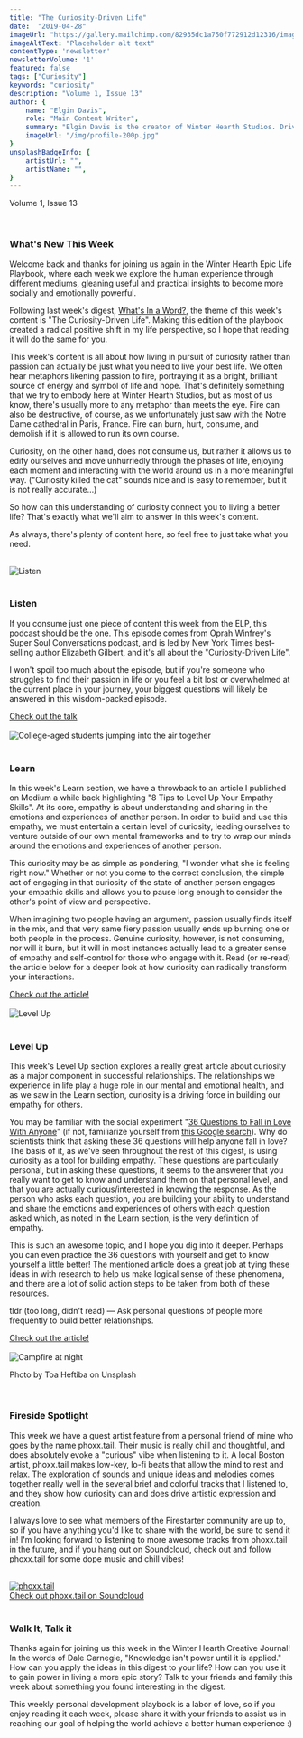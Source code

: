 ```yaml
---
title: "The Curiosity-Driven Life"
date:  "2019-04-28"
imageUrl: "https://gallery.mailchimp.com/82935dc1a750f772912d12316/images/0164d703-676a-4bad-97d4-458942a01a35.jpeg"
imageAltText: "Placeholder alt text"
contentType: 'newsletter'
newsletterVolume: '1'
featured: false
tags: ["Curiosity"]
keywords: "curiosity"
description: "Volume 1, Issue 13"
author: {
    name: "Elgin Davis",
    role: "Main Content Writer",
    summary: "Elgin Davis is the creator of Winter Hearth Studios. Driven by a passionate spirit and boundless curiosity, Davis' work seeks to explore the depths of humanity and what it might look like to live a hyper-meaningful existence here on earth.",
    imageUrl: "/img/profile-200p.jpg" 
}
unsplashBadgeInfo: {
    artistUrl: "",
    artistName: "",
}
---
```


Volume 1, Issue 13

<br>

### What's New This Week
Welcome back and thanks for joining us again in the Winter Hearth Epic Life Playbook, where each week we explore the human experience through different mediums, gleaning useful and practical insights to become more socially and emotionally powerful. 

Following last week's digest, [What's In a Word?](/newsletters/volume-1/whats-in-a-word), the theme of this week's content is "The Curiosity-Driven Life".  Making this edition of the playbook created a radical positive shift in my life perspective, so I hope that reading it will do the same for you.

This week's content is all about how living in pursuit of curiosity rather than passion can actually be just what you need to live your best life. We often hear metaphors likening passion to fire, portraying it as a bright, brilliant source of energy and symbol of life and hope. That's definitely something that we try to embody here at Winter Hearth Studios, but as most of us know, there's usually more to any metaphor than meets the eye. Fire can also be destructive, of course, as we unfortunately just saw with the Notre Dame cathedral in Paris, France. Fire can burn, hurt, consume, and demolish if it is allowed to run its own course.

Curiosity, on the other hand, does not consume us, but rather it allows us to edify ourselves and move unhurriedly through the phases of life, enjoying each moment and interacting with the world around us in a more meaningful way. ("Curiosity killed the cat" sounds nice and is easy to remember, but it is not really accurate...)

So how can this understanding of curiosity connect you to living a better life? That's exactly what we'll aim to answer in this week's content.

As always, there's plenty of content here, so feel free to just take what you need.


<br>

<div class='text-center pt-20 pb-20'>
    <img src='https://gallery.mailchimp.com/82935dc1a750f772912d12316/images/5bf332dd-ba71-422b-b1fa-dd4d7631b6a9.jpg' alt='Listen'>
</div>

<br>

### Listen
 
If you consume just one piece of content this week from the ELP, this podcast should be the one. This episode comes from Oprah Winfrey's Super Soul Conversations podcast, and is led by New York Times best-selling author Elizabeth Gilbert, and it's all about the "Curiosity-Driven Life".

I won't spoil too much about the episode, but if you're someone who struggles to find their passion in life or you feel a bit lost or overwhelmed at the current place in your journey, your biggest questions will likely be answered in this wisdom-packed episode.

<div class='text-center pt-20 pb-20'>
    <a rel='noopener noreferrer' class='primary-btn' href='https://castbox.fm/episode/Elizabeth-Gilbert%3A-The-Curiosity-Driven-Life-id1347950-id147602962?country=us'> Check out the talk</a>
</div>


<br>
<div class='text-center pt-20 pb-20'>
    <img src='https://gallery.mailchimp.com/82935dc1a750f772912d12316/images/0164d703-676a-4bad-97d4-458942a01a35.jpeg' alt='College-aged students jumping into the air together'>
</div>

<br>

### Learn
 
In this week's Learn section, we have a throwback to an article I published on Medium a while back highlighting "8 Tips to Level Up Your Empathy Skills". At its core, empathy is about understanding and sharing in the emotions and experiences of another person. In order to build and use this empathy, we must entertain a certain level of curiosity, leading ourselves to venture outside of our own mental frameworks and to try to wrap our minds around the emotions and experiences of another person.

This curiosity may be as simple as pondering, "I wonder what she is feeling right now." Whether or not you come to the correct conclusion, the simple act of engaging in that curiosity of the state of another person engages your empathic skills and allows you to pause long enough to consider the other's point of view and perspective.

When imagining two people having an argument, passion usually finds itself in the mix, and that very same fiery passion usually ends up burning one or both people in the process. Genuine curiosity, however, is not consuming, nor will it burn, but it will in most instances actually lead to a greater sense of empathy and self-control for those who engage with it. Read (or re-read) the article below for a deeper look at how curiosity can radically transform your interactions.

<div class='text-center pt-20 pb-20'>
    <a rel='noopener noreferrer' class='primary-btn' href='https://medium.com/@elgindavis9/8-tips-to-level-upyour-empathy-skills-86ed0bc24790?source=friends_link&sk=e8d98c16041603986f55afdd99f542ee'> Check out the article!</a>
</div>

<br>
<div class='text-center pt-20 pb-20'>
    <img src='https://gallery.mailchimp.com/82935dc1a750f772912d12316/images/70851790-9a7c-4f5b-834d-7207335fe488.gif' alt='Level Up'>
</div>

<br>

### Level Up

This week's Level Up section explores a really great article about curiosity as a major component in successful relationships. The relationships we experience in life play a huge role in our mental and emotional health, and as we saw in the Learn section, curiosity is a driving force in building our empathy for others.

You may be familiar with the social experiment "[36 Questions to Fall in Love With Anyone](http://36questionsinlove.com/)" (if not, familiarize yourself from [this Google search](https://www.google.com/search?q=36+questions+to+fall+in+love&rlz=1C5AVSZ_enUS657US657&oq=36+q&aqs=chrome.2.69i57j0l5.2378j0j4&sourceid=chrome&ie=UTF-8)). Why do scientists think that asking these 36 questions will help anyone fall in love? The basis of it, as we've seen throughout the rest of this digest, is using curiosity as a tool for building empathy. These questions are particularly personal, but in asking these questions, it seems to the answerer that you really want to get to know and understand them on that personal level, and that you are actually curious/interested in knowing the response. As the person who asks each question, you are building your ability to understand and share the emotions and experiences of others with each question asked which, as noted in the Learn section, is the very definition of empathy.

This is such an awesome topic, and I hope you dig into it deeper. Perhaps you can even practice the 36 questions with yourself and get to know yourself a little better! The mentioned article does a great job at tying these ideas in with research to help us make logical sense of these phenomena, and there are a lot of solid action steps to be taken from both of these resources.

tldr (too long, didn't read) — Ask personal questions of people more frequently to build better relationships.

<div class='text-center pt-20 pb-20'>
    <a rel='noopener noreferrer' class='primary-btn' href='https://greatergood.berkeley.edu/article/item/why_curious_people_have_better_relationships'> Check out the article!</a>
</div>

<br>

<div class='text-center pt-20 pb-20'>
    <img src='https://gallery.mailchimp.com/82935dc1a750f772912d12316/images/44635994-05b0-4f93-9110-f4c83f8bf9d9.jpg' alt='Campfire at night'>
    <p class="photo-credit"> 
        Photo by Toa Heftiba on Unsplash
    </p>
</div>
<br>

### Fireside Spotlight

This week we have a guest artist feature from a personal friend of mine who goes by the name phoxx.tail. Their music is really chill and thoughtful, and does absolutely evoke a "curious" vibe when listening to it. A local Boston artist, phoxx.tail makes low-key, lo-fi beats that allow the mind to rest and relax. The exploration of sounds and unique ideas and melodies comes together really well in the several brief and colorful tracks that I listened to, and they show how curiosity can and does drive artistic expression and creation.

I always love to see what members of the Firestarter community are up to, so if you have anything you'd like to share with the world, be sure to send it in! I'm looking forward to listening to more awesome tracks from phoxx.tail in the future, and if you hang out on Soundcloud, check out and follow phoxx.tail for some dope music and chill vibes!
 
<br>
<div class='text-center pt-20 pb-20'>
    <a rel='noopener noreferrer' target='_blank' href='https://soundcloud.com/phoxxtail'>
        <img src='https://gallery.mailchimp.com/82935dc1a750f772912d12316/images/0170a64f-eedf-41b9-8a39-a3f7a9243640.jpg' alt='phoxx.tail'>
    </a>
    <br>
    <a class='primary-btn' rel='noopener noreferrer' href='https://soundcloud.com/phoxxtail'>
        Check out phoxx.tail on Soundcloud
    </a>
</div>
<br>

### Walk It, Talk it

Thanks again for joining us this week in the Winter Hearth Creative Journal! In the words of Dale Carnegie, "Knowledge isn't power until it is applied." How can you apply the ideas in this digest to your life? How can you use it to gain power in living a more epic story? Talk to your friends and family this week about something you found interesting in the digest.


This weekly personal development playbook is a labor of love, so if you enjoy reading it each week, please share it with your friends to assist us in reaching our goal of helping the world achieve a better human experience :)

